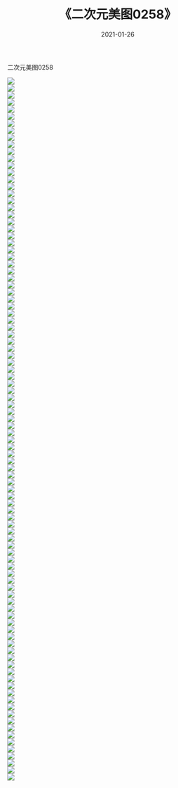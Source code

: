 ﻿---
layout: post
title:  《二次元美图0258》
date:   2021-01-26
img: http://imgx.orgx.ga/二次元/2021/二次元美图0258/000.jpg
categories: [美女, 清纯, 唯美]
---

二次元美图0258

 ![](http://imgx.orgx.ga/二次元/2021/二次元美图0258/001.jpg) <br>![](http://imgx.orgx.ga/二次元/2021/二次元美图0258/002.jpg) <br>![](http://imgx.orgx.ga/二次元/2021/二次元美图0258/003.jpg) <br>![](http://imgx.orgx.ga/二次元/2021/二次元美图0258/004.jpg) <br>![](http://imgx.orgx.ga/二次元/2021/二次元美图0258/005.jpg) <br>![](http://imgx.orgx.ga/二次元/2021/二次元美图0258/006.jpg) <br>![](http://imgx.orgx.ga/二次元/2021/二次元美图0258/007.jpg) <br>![](http://imgx.orgx.ga/二次元/2021/二次元美图0258/008.jpg) <br>![](http://imgx.orgx.ga/二次元/2021/二次元美图0258/009.jpg) <br>![](http://imgx.orgx.ga/二次元/2021/二次元美图0258/010.jpg) <br>![](http://imgx.orgx.ga/二次元/2021/二次元美图0258/011.jpg) <br>![](http://imgx.orgx.ga/二次元/2021/二次元美图0258/012.jpg) <br>![](http://imgx.orgx.ga/二次元/2021/二次元美图0258/013.jpg) <br>![](http://imgx.orgx.ga/二次元/2021/二次元美图0258/014.jpg) <br>![](http://imgx.orgx.ga/二次元/2021/二次元美图0258/015.jpg) <br>![](http://imgx.orgx.ga/二次元/2021/二次元美图0258/016.jpg) <br>![](http://imgx.orgx.ga/二次元/2021/二次元美图0258/017.jpg) <br>![](http://imgx.orgx.ga/二次元/2021/二次元美图0258/018.jpg) <br>![](http://imgx.orgx.ga/二次元/2021/二次元美图0258/019.jpg) <br>![](http://imgx.orgx.ga/二次元/2021/二次元美图0258/020.jpg) <br>![](http://imgx.orgx.ga/二次元/2021/二次元美图0258/021.jpg) <br>![](http://imgx.orgx.ga/二次元/2021/二次元美图0258/022.jpg) <br>![](http://imgx.orgx.ga/二次元/2021/二次元美图0258/023.jpg) <br>![](http://imgx.orgx.ga/二次元/2021/二次元美图0258/024.jpg) <br>![](http://imgx.orgx.ga/二次元/2021/二次元美图0258/025.jpg) <br>![](http://imgx.orgx.ga/二次元/2021/二次元美图0258/026.jpg) <br>![](http://imgx.orgx.ga/二次元/2021/二次元美图0258/027.jpg) <br>![](http://imgx.orgx.ga/二次元/2021/二次元美图0258/028.jpg) <br>![](http://imgx.orgx.ga/二次元/2021/二次元美图0258/029.jpg) <br>![](http://imgx.orgx.ga/二次元/2021/二次元美图0258/030.jpg) <br>![](http://imgx.orgx.ga/二次元/2021/二次元美图0258/031.jpg) <br>![](http://imgx.orgx.ga/二次元/2021/二次元美图0258/032.jpg) <br>![](http://imgx.orgx.ga/二次元/2021/二次元美图0258/033.jpg) <br>![](http://imgx.orgx.ga/二次元/2021/二次元美图0258/034.jpg) <br>![](http://imgx.orgx.ga/二次元/2021/二次元美图0258/035.jpg) <br>![](http://imgx.orgx.ga/二次元/2021/二次元美图0258/036.jpg) <br>![](http://imgx.orgx.ga/二次元/2021/二次元美图0258/037.jpg) <br>![](http://imgx.orgx.ga/二次元/2021/二次元美图0258/038.jpg) <br>![](http://imgx.orgx.ga/二次元/2021/二次元美图0258/039.jpg) <br>![](http://imgx.orgx.ga/二次元/2021/二次元美图0258/040.jpg) <br>![](http://imgx.orgx.ga/二次元/2021/二次元美图0258/041.jpg) <br>![](http://imgx.orgx.ga/二次元/2021/二次元美图0258/042.jpg) <br>![](http://imgx.orgx.ga/二次元/2021/二次元美图0258/043.jpg) <br>![](http://imgx.orgx.ga/二次元/2021/二次元美图0258/044.jpg) <br>![](http://imgx.orgx.ga/二次元/2021/二次元美图0258/045.jpg) <br>![](http://imgx.orgx.ga/二次元/2021/二次元美图0258/046.jpg) <br>![](http://imgx.orgx.ga/二次元/2021/二次元美图0258/047.jpg) <br>![](http://imgx.orgx.ga/二次元/2021/二次元美图0258/048.jpg) <br>![](http://imgx.orgx.ga/二次元/2021/二次元美图0258/049.jpg) <br>![](http://imgx.orgx.ga/二次元/2021/二次元美图0258/050.jpg) <br>![](http://imgx.orgx.ga/二次元/2021/二次元美图0258/051.jpg) <br>![](http://imgx.orgx.ga/二次元/2021/二次元美图0258/052.jpg) <br>![](http://imgx.orgx.ga/二次元/2021/二次元美图0258/053.jpg) <br>![](http://imgx.orgx.ga/二次元/2021/二次元美图0258/054.jpg) <br>![](http://imgx.orgx.ga/二次元/2021/二次元美图0258/055.jpg) <br>![](http://imgx.orgx.ga/二次元/2021/二次元美图0258/056.jpg) <br>![](http://imgx.orgx.ga/二次元/2021/二次元美图0258/057.jpg) <br>![](http://imgx.orgx.ga/二次元/2021/二次元美图0258/058.jpg) <br>![](http://imgx.orgx.ga/二次元/2021/二次元美图0258/059.jpg) <br>![](http://imgx.orgx.ga/二次元/2021/二次元美图0258/060.jpg) <br>![](http://imgx.orgx.ga/二次元/2021/二次元美图0258/061.jpg) <br>![](http://imgx.orgx.ga/二次元/2021/二次元美图0258/062.jpg) <br>![](http://imgx.orgx.ga/二次元/2021/二次元美图0258/063.jpg) <br>![](http://imgx.orgx.ga/二次元/2021/二次元美图0258/064.jpg) <br>![](http://imgx.orgx.ga/二次元/2021/二次元美图0258/065.jpg) <br>![](http://imgx.orgx.ga/二次元/2021/二次元美图0258/066.jpg) <br>![](http://imgx.orgx.ga/二次元/2021/二次元美图0258/067.jpg) <br>![](http://imgx.orgx.ga/二次元/2021/二次元美图0258/068.jpg) <br>![](http://imgx.orgx.ga/二次元/2021/二次元美图0258/069.jpg) <br>![](http://imgx.orgx.ga/二次元/2021/二次元美图0258/070.jpg) <br>![](http://imgx.orgx.ga/二次元/2021/二次元美图0258/071.jpg) <br>![](http://imgx.orgx.ga/二次元/2021/二次元美图0258/072.jpg) <br>![](http://imgx.orgx.ga/二次元/2021/二次元美图0258/073.jpg) <br>![](http://imgx.orgx.ga/二次元/2021/二次元美图0258/074.jpg) <br>![](http://imgx.orgx.ga/二次元/2021/二次元美图0258/075.jpg) <br>![](http://imgx.orgx.ga/二次元/2021/二次元美图0258/076.jpg) <br>![](http://imgx.orgx.ga/二次元/2021/二次元美图0258/077.jpg) <br>![](http://imgx.orgx.ga/二次元/2021/二次元美图0258/078.jpg) <br>![](http://imgx.orgx.ga/二次元/2021/二次元美图0258/079.jpg) <br>![](http://imgx.orgx.ga/二次元/2021/二次元美图0258/080.jpg) <br>![](http://imgx.orgx.ga/二次元/2021/二次元美图0258/081.jpg) <br>![](http://imgx.orgx.ga/二次元/2021/二次元美图0258/082.jpg) <br>![](http://imgx.orgx.ga/二次元/2021/二次元美图0258/083.jpg) <br>![](http://imgx.orgx.ga/二次元/2021/二次元美图0258/084.jpg) <br>![](http://imgx.orgx.ga/二次元/2021/二次元美图0258/085.jpg) <br>![](http://imgx.orgx.ga/二次元/2021/二次元美图0258/086.jpg) <br>![](http://imgx.orgx.ga/二次元/2021/二次元美图0258/087.jpg) <br>![](http://imgx.orgx.ga/二次元/2021/二次元美图0258/088.jpg) <br>![](http://imgx.orgx.ga/二次元/2021/二次元美图0258/089.jpg) <br>![](http://imgx.orgx.ga/二次元/2021/二次元美图0258/090.jpg) <br>![](http://imgx.orgx.ga/二次元/2021/二次元美图0258/091.jpg) <br>![](http://imgx.orgx.ga/二次元/2021/二次元美图0258/092.jpg) <br>![](http://imgx.orgx.ga/二次元/2021/二次元美图0258/093.jpg) <br>![](http://imgx.orgx.ga/二次元/2021/二次元美图0258/094.jpg) <br>![](http://imgx.orgx.ga/二次元/2021/二次元美图0258/095.jpg) <br>![](http://imgx.orgx.ga/二次元/2021/二次元美图0258/096.jpg) <br>![](http://imgx.orgx.ga/二次元/2021/二次元美图0258/097.jpg) <br>![](http://imgx.orgx.ga/二次元/2021/二次元美图0258/098.jpg) <br>![](http://imgx.orgx.ga/二次元/2021/二次元美图0258/099.jpg) <br>![](http://imgx.orgx.ga/二次元/2021/二次元美图0258/100.jpg) <br>
